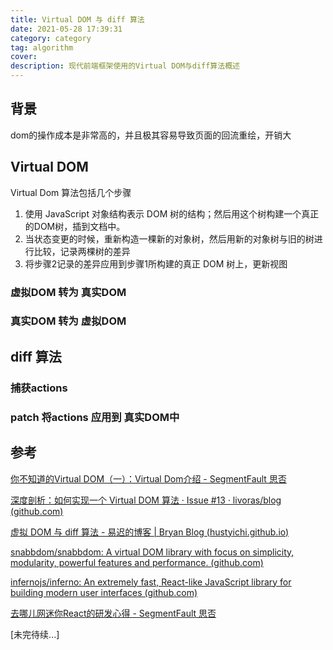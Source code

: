 ```yaml
---
title: Virtual DOM 与 diff 算法
date: 2021-05-28 17:39:31
category: category
tag: algorithm
cover: 
description: 现代前端框架使用的Virtual DOM与diff算法概述
---
```


## 背景

dom的操作成本是非常高的，并且极其容易导致页面的回流重绘，开销大

## Virtual DOM

Virtual Dom 算法包括几个步骤

1. 使用 JavaScript 对象结构表示 DOM 树的结构；然后用这个树构建一个真正的DOM树，插到文档中。
2. 当状态变更的时候，重新构造一棵新的对象树，然后用新的对象树与旧的树进行比较，记录两棵树的差异
3. 将步骤2记录的差异应用到步骤1所构建的真正 DOM 树上，更新视图

### 虚拟DOM 转为 真实DOM

### 真实DOM 转为 虚拟DOM

## diff 算法

### 捕获actions



### patch 将actions 应用到 真实DOM中













## 参考

[你不知道的Virtual DOM（一）：Virtual Dom介绍 - SegmentFault 思否](https://segmentfault.com/a/1190000016129036)

[深度剖析：如何实现一个 Virtual DOM 算法 · Issue #13 · livoras/blog (github.com)](https://github.com/livoras/blog/issues/13)

[虚拟 DOM 与 diff 算法 - 易迟的博客 | Bryan Blog (hustyichi.github.io)](https://hustyichi.github.io/2020/09/16/vdom/#react-算法)

[snabbdom/snabbdom: A virtual DOM library with focus on simplicity, modularity, powerful features and performance. (github.com)](https://github.com/snabbdom/snabbdom)

[infernojs/inferno: An extremely fast, React-like JavaScript library for building modern user interfaces (github.com)](https://github.com/infernojs/inferno)

[去哪儿网迷你React的研发心得 - SegmentFault 思否](https://segmentfault.com/a/1190000011235844)

[未完待续...]